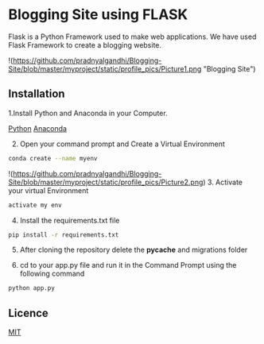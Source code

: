 # Blogging Site using FLASK
Flask is a Python Framework used to make web applications.
We have used Flask Framework to create a blogging website.

!(https://github.com/pradnyalgandhi/Blogging-Site/blob/master/myproject/static/profile_pics/Picture1.png "Blogging Site")

## Installation

 1.Install Python and Anaconda in your Computer.

[Python](https://www.python.org/downloads/)
[Anaconda](https://www.anaconda.com/distribution/)

2. Open your command prompt and Create a Virtual Environment
```bash
conda create --name myenv
```
!(https://github.com/pradnyalgandhi/Blogging-Site/blob/master/myproject/static/profile_pics/Picture2.png)
3. Activate your virtual Environment
```bash
activate my env
```
4. Install the requirements.txt file
```bash
pip install -r requirements.txt
```

5. After cloning the repository delete the __pycache__ and migrations folder

6. cd to your app.py file and run it in the Command Prompt using the following command
```bash
python app.py
```
## Licence
[MIT](https://choosealicense.com/licenses/mit/)
